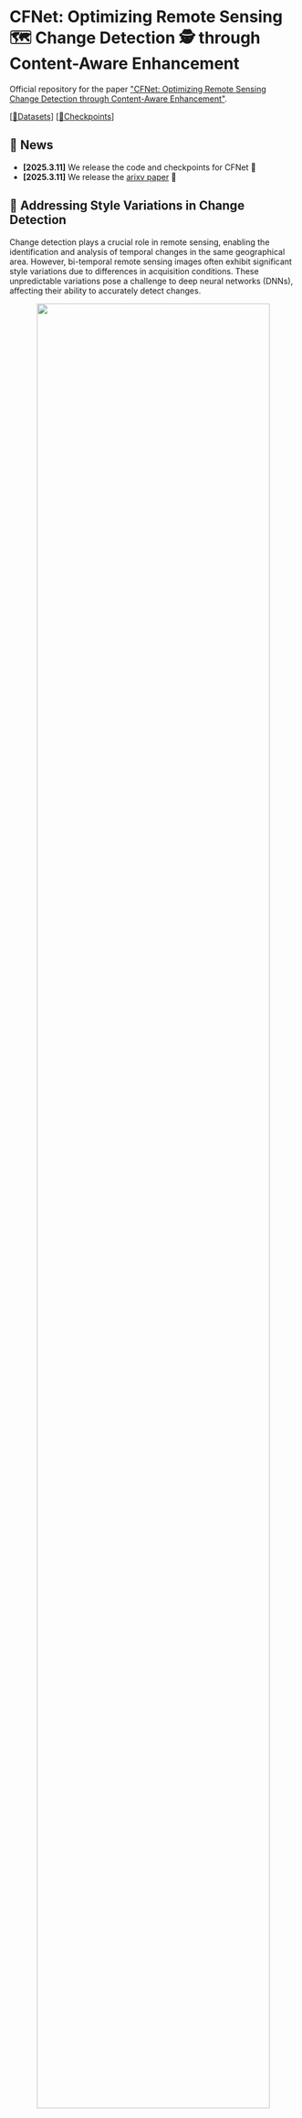 # CFNet: Optimizing Remote Sensing 🗺️ Change Detection 🕵 through Content-Aware Enhancement
Official repository for the paper ["CFNet: Optimizing Remote Sensing Change Detection through Content-Aware Enhancement"](https://arxiv.org/pdf/2503.08505).

[[🤗Datasets](https://huggingface.co/datasets/wifibk/CFNet_Datasets/tree/main)]  [[🤗Checkpoints](https://huggingface.co/wifibk/CFNet/tree/main)]

## 🐣 News
- **[2025.3.11]** We release the code and checkpoints for CFNet 🚀
- **[2025.3.11]** We release the [arixv paper](https://arxiv.org/pdf/2503.08505) 🚀

## 🤔 Addressing Style Variations in Change Detection
Change detection plays a crucial role in remote sensing, enabling the identification and analysis of temporal changes in the same geographical area. However, bi-temporal remote sensing images often exhibit significant style variations due to differences in acquisition conditions. These unpredictable variations pose a challenge to deep neural networks (DNNs), affecting their ability to accurately detect changes.

<p align="center">
    <img src="figures/Content.png" width="90%"> <br>
</p>

To address the problem above, we propose **Content Focuser Network (CFNet)**. CFNet achieves state-of-the-art performance on three well-known change detection datasets: **CLCD (F1: 81.41%, IoU: 68.65%)**, **LEVIR-CD (F1: 92.18%, IoU: 85.49%)**, and **SYSU-CD (F1: 82.89%, IoU: 70.78%)**.  🚀 

<p align="center">
    <img src="figures/Architecture.png" width="90%"> <br>
</p>

The main contributions of our work:
- **Content-Aware strategy**, a novel content-based constraint learning strategy that enhances the model's focus on intrinsic content features while **reducing the impact of style variations**, thereby improving the accuracy and robustness of bi-temporal change detection in remote sensing imagery.
- **Focuser module**, a novel mechanism that dynamically reweights features to focus on both changed and unchanged areas, leveraging their **mutual constraints** to enhance parameter regularization and improve model accuracy.

**The visualization results on the CLCD dataset** demonstrate the great performance of CFNet. For better readability, we present only the results from CLCD here. For a comprehensive view, including visualizations on all three datasets, please refer to our paper.
<p align="center">
    <img src="figures/cl_vis.png" width="90%"> <br>
</p>

**To further illustrate the effectiveness of the Content-Aware strategy in extracting content features**, we visualize the largest-scale feature maps output by the Content Decoder. Since the LEVIR-CD dataset primarily focuses on building changes, the content features predominantly represent structural information related to buildings). 

<p align="center">
    <img src="figures/content_res.png" width="90%"> <br>
</p>

## 🏁 Get Start
### Installation
1. Clone the repository:
```bash
git clone https://github.com/wifiBlack/CFNet.git
cd CFNet
```

2. Create the environment

```bash
conda env create -f requirements.yml
```

3. Prepare the checkpoints
```bash
git clone https://huggingface.co/wifibk/CFNet
mv ./CFNet ./checkpoint
```

### Playground
You can debug **playground.py** step by step to gain a deeper understanding of CFNet. Enjoy exploring it! 🥰

### Prepare Datasets
You can download the datasets from [CFNet-Datasets](https://huggingface.co/datasets/wifibk/CFNet_Datasets/tree/main).

We provide a preprocessed version of the original datasets to make it easier for you to experiment with CFNet!

### Train
Run the following command to **train CFNet**. 
```bash
# CLCD dataset
python run.py --data-dir CLCD-processed
              --log-dir logs_clcd
              --gpu 0
              --epochs 100
              --batch-size 32
              --num-workers 16
              --lr 0.0005
            #   --checkpoints

# LEVIR-CD dataset
python run.py --data-dir LEVIR-CD-processed
              --log-dir logs_levircd
              --gpu 0
              --epochs 100
              --batch-size 32
              --num-workers 16
              --lr 0.0005
            #   --checkpoints

# SYSU-CD dataset
python run.py --data-dir SYSU-CD
              --log-dir logs_sysucd
              --gpu 0
              --epochs 100
              --batch-size 32
              --num-workers 16
              --lr 0.0005
            #   --checkpoints
```             

### Test
Run the following command to **test the performance of CFNet**.

```bash
# CLCD dataset
python test.py\
 --data-dir CLCD
 --gpu 0\
 --batch-size 8\
 --num-workers 8\
 --checkpoint checkpoints/clcd.pth

 # LEVIR-CD dataset
python test.py\
 --data-dir LEVIR-CD
 --gpu 0\
 --batch-size 8\
 --num-workers 8\
 --checkpoint checkpoints/levir-cd.pth

 # SYSU-CD dataset
python test.py\
 --data-dir SYSU-CD
 --gpu 0\
 --batch-size 8\
 --num-workers 8\
 --checkpoint checkpoints/sysu-cd.pth
```

## ✅ Citation
If this project contributes to your research or applications, please consider citing it using the following BibTeX:
```latex

```
